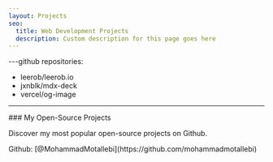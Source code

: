 ```yaml
---
layout: Projects
seo:
  title: Web Development Projects
  description: Custom description for this page goes here
---
```


---github
repositories:

- leerob/leerob.io
- jxnblk/mdx-deck
- vercel/og-image

---

<PageTitle>
  ### My Open-Source Projects
</PageTitle>

Discover my most popular open-source projects on Github.

<large>
  <Icon src="/icons/logo-github.svg" className="mr-2 -mt-2 inline align-middle fill-current text-omega-500" /> Github: [@MohammadMotallebi](https://github.com/mohammadmotallebi)
</large>

